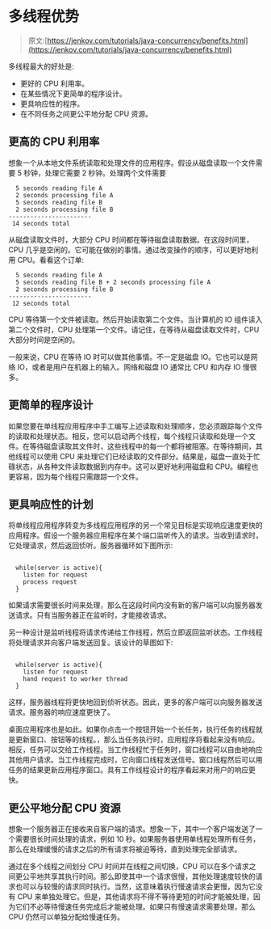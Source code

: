 # 多线程优势

> 原文:[https://jenkov.com/tutorials/java-concurrency/benefits.html](https://jenkov.com/tutorials/java-concurrency/benefits.html)

多线程最大的好处是:

*   更好的 CPU 利用率。
*   在某些情况下更简单的程序设计。
*   更具响应性的程序。
*   在不同任务之间更公平地分配 CPU 资源。

## 更高的 CPU 利用率

想象一个从本地文件系统读取和处理文件的应用程序。假设从磁盘读取一个文件需要 5 秒钟，处理它需要 2 秒钟。处理两个文件需要

```
  5 seconds reading file A
  2 seconds processing file A
  5 seconds reading file B
  2 seconds processing file B
-----------------------
 14 seconds total

```

从磁盘读取文件时，大部分 CPU 时间都在等待磁盘读取数据。在这段时间里，CPU 几乎是空闲的。它可能在做别的事情。通过改变操作的顺序，可以更好地利用 CPU。看看这个订单:

```
  5 seconds reading file A
  5 seconds reading file B + 2 seconds processing file A
  2 seconds processing file B
-----------------------
 12 seconds total

```

CPU 等待第一个文件被读取。然后开始读取第二个文件。当计算机的 IO 组件读入第二个文件时，CPU 处理第一个文件。请记住，在等待从磁盘读取文件时，CPU 大部分时间是空闲的。

一般来说，CPU 在等待 IO 时可以做其他事情。不一定是磁盘 IO。它也可以是网络 IO，或者是用户在机器上的输入。网络和磁盘 IO 通常比 CPU 和内存 IO 慢很多。

## 更简单的程序设计

如果您要在单线程应用程序中手工编写上述读取和处理顺序，您必须跟踪每个文件的读取和处理状态。相反，您可以启动两个线程，每个线程只读取和处理一个文件。在等待磁盘读取其文件时，这些线程中的每一个都将被阻塞。在等待期间，其他线程可以使用 CPU 来处理它们已经读取的文件部分。结果是，磁盘一直处于忙碌状态，从各种文件读取数据到内存中。这可以更好地利用磁盘和 CPU。编程也更容易，因为每个线程只需跟踪一个文件。

## 更具响应性的计划

将单线程应用程序转变为多线程应用程序的另一个常见目标是实现响应速度更快的应用程序。假设一个服务器应用程序在某个端口监听传入的请求。当收到请求时，它处理请求，然后返回侦听。服务器循环如下图所示:

```

  while(server is active){
    listen for request
    process request
  }

```

如果请求需要很长时间来处理，那么在这段时间内没有新的客户端可以向服务器发送请求。只有当服务器正在监听时，才能接收请求。

另一种设计是监听线程将请求传递给工作线程，然后立即返回监听状态。工作线程将处理请求并向客户端发送回复。该设计的草图如下:

```

  while(server is active){
    listen for request
    hand request to worker thread
  }

```

这样，服务器线程将更快地回到侦听状态。因此，更多的客户端可以向服务器发送请求。服务器的响应速度更快了。

桌面应用程序也是如此。如果你点击一个按钮开始一个长任务，执行任务的线程就是更新窗口、按钮等的线程。，那么当任务执行时，应用程序将看起来没有响应。相反，任务可以交给工作线程。当工作线程忙于任务时，窗口线程可以自由地响应其他用户请求。当工作线程完成时，它向窗口线程发送信号。窗口线程然后可以用任务的结果更新应用程序窗口。具有工作线程设计的程序看起来对用户的响应更快。

## 更公平地分配 CPU 资源

想象一个服务器正在接收来自客户端的请求。想象一下，其中一个客户端发送了一个需要很长时间处理的请求，例如 10 秒。如果服务器使用单线程处理所有任务，那么在处理缓慢的请求之后的所有请求将被迫等待，直到处理完全部请求。

通过在多个线程之间划分 CPU 时间并在线程之间切换，CPU 可以在多个请求之间更公平地共享其执行时间。那么即使其中一个请求很慢，其他处理速度较快的请求也可以与较慢的请求同时执行。当然，这意味着执行慢速请求会更慢，因为它没有 CPU 来单独处理它。但是，其他请求将不得不等待更短的时间才能被处理，因为它们不必等待慢速任务完成后才能被处理。如果只有慢速请求需要处理，那么 CPU 仍然可以单独分配给慢速任务。